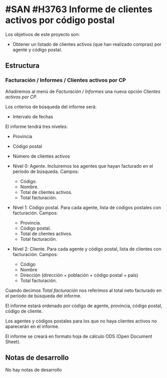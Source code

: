 # #SAN #H3763 Informe de clientes activos por código postal

Los objetivos de este proyecto son:
* Obtener un listado de clientes activos (que han realizado compras) por agente y código postal.

## Estructura

### Facturación / Informes / Clientes activos por CP
Añadiremos al menú de _Facturación / Informes_ una nueva opción _Clientes activos por CP_.

Los criterios de búsqueda del informe será:
+ Intervalo de fechas

El informe tendrá tres niveles:
+ Provincia
+ Código postal
+ Número de clientes activos

+ Nivel 0: Agente. Incluiremos los agentes que hayan facturado en el período de búsqueda. Campos:
    + Código.
    + Nombre.
    + Total de clientes activos.
    + Total facturación.

+ Nivel 1: Código postal. Para cada agente, lista de códigos postales con facturación. Campos:
    + Provincia.
    + Código postal.
    + Total de clientes activos.
    + Total facturación.

+ Nivel 2: Cliente. Para cada agente y código postal, lista de clientes con facturación. Campos:
    + Código
    + Nombre
    + Dirección (dirección + población + código postal + país)
    + Total facturación.

Cuando decimos _Total facturación_ nos referimos al total neto facturado en el período de búsqueda del informe.

El informe estará ordenado por código de agente, provincia, código postal, código de cliente.

Los agentes y códigos postales para los que no haya clientes activos no aparecerán en el informe.

El informe se creará en formato hoja de cálculo ODS (Open Document Sheet).

## Notas de desarrollo
No hay notas de desarrollo
